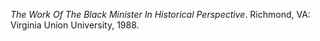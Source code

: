 *The Work Of The Black Minister In Historical Perspective*. Richmond, VA: Virginia Union University, 1988.

